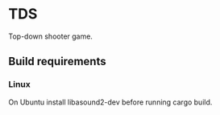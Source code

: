 # TDS

Top-down shooter game.

## Build requirements

### Linux

On Ubuntu install libasound2-dev before running cargo build.
